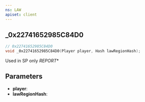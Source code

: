 ```yaml
---
ns: LAW
apiset: client
---
```

## _0x22741652985C84D0

```c
// 0x22741652985C84D0
void _0x22741652985C84D0(Player player, Hash lawRegionHash);
```

Used in SP only
_REPORT_*

## Parameters
* **player**:
* **lawRegionHash**: